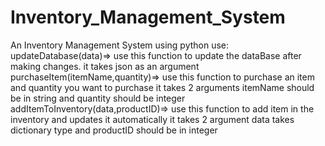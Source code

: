 # Inventory_Management_System
An Inventory Management System using python 
use:
updateDatabase(data)=> use this function to update the dataBase after making changes. it takes json as an argument
purchaseItem(itemName,quantity)=> use this function to purchase an item and quantity you want to purchase it takes 2 arguments itemName should be in string and quantity should be integer
addItemToInventory(data,productID)=> use this function to add item in the inventory and updates it automatically it takes 2 argument data takes dictionary type and productID should be in integer
